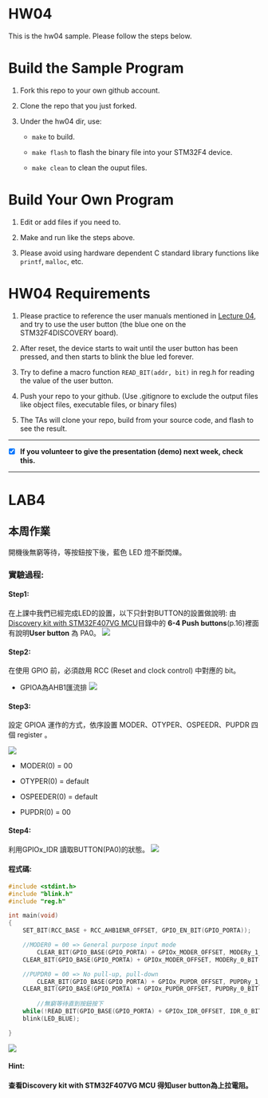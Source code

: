 HW04
===
This is the hw04 sample. Please follow the steps below.

# Build the Sample Program

1. Fork this repo to your own github account.

2. Clone the repo that you just forked.

3. Under the hw04 dir, use:

	* `make` to build.

	* `make flash` to flash the binary file into your STM32F4 device.

	* `make clean` to clean the ouput files.

# Build Your Own Program

1. Edit or add files if you need to.

2. Make and run like the steps above.

3. Please avoid using hardware dependent C standard library functions like `printf`, `malloc`, etc.

# HW04 Requirements

1. Please practice to reference the user manuals mentioned in [Lecture 04], and try to use the user button (the blue one on the STM32F4DISCOVERY board).

2. After reset, the device starts to wait until the user button has been pressed, and then starts to blink the blue led forever.

3. Try to define a macro function `READ_BIT(addr, bit)` in reg.h for reading the value of the user button.

4. Push your repo to your github. (Use .gitignore to exclude the output files like object files, executable files, or binary files)

5. The TAs will clone your repo, build from your source code, and flash to see the result.

[Lecture 04]: http://www.nc.es.ncku.edu.tw/course/embedded/04/

--------------------

- [x] **If you volunteer to give the presentation (demo) next week, check this.**

--------------------

LAB4
===
## 本周作業
開機後無窮等待，等按鈕按下後，藍色 LED 燈不斷閃爍。
### 實驗過程:

#### Step1:
在上課中我們已經完成LED的設置，以下只針對BUTTON的設置做說明:
由[Discovery kit with STM32F407VG MCU](http://www.nc.es.ncku.edu.tw/course/embedded/pdf/STM32F4DISCOVERY.pdf)目錄中的 **6-4 Push buttons**(p.16)裡面有說明**User button** 為 PA0。
![](https://i.imgur.com/yMJkN0O.png)


#### Step2:
在使用 GPIO 前，必須啟用 RCC (Reset and clock control) 中對應的 bit。
* GPIOA為AHB1匯流排
![](https://i.imgur.com/mL6X3cj.png)


#### Step3:
設定 GPIOA 運作的方式，依序設置 MODER、OTYPER、OSPEEDR、PUPDR 四個 register 。

![](https://i.imgur.com/CsbYdu0.png)

* MODER(0) = 00 

* OTYPER(0) = default

* OSPEEDER(0) = default

* PUPDR(0) = 00

#### Step4:
利用GPIOx_IDR 讀取BUTTON(PA0)的狀態。
![](https://i.imgur.com/ojWqegq.png)

#### 程式碼:
```C
#include <stdint.h>
#include "blink.h"
#include "reg.h"

int main(void)
{   
	SET_BIT(RCC_BASE + RCC_AHB1ENR_OFFSET, GPIO_EN_BIT(GPIO_PORTA));

	//MODER0 = 00 => General purpose input mode
        CLEAR_BIT(GPIO_BASE(GPIO_PORTA) + GPIOx_MODER_OFFSET, MODERy_1_BIT(GPIO_PORTA));
	CLEAR_BIT(GPIO_BASE(GPIO_PORTA) + GPIOx_MODER_OFFSET, MODERy_0_BIT(GPIO_PORTA));

	//PUPDR0 = 00 => No pull-up, pull-down
        CLEAR_BIT(GPIO_BASE(GPIO_PORTA) + GPIOx_PUPDR_OFFSET, PUPDRy_1_BIT(GPIO_PORTA));
	CLEAR_BIT(GPIO_BASE(GPIO_PORTA) + GPIOx_PUPDR_OFFSET, PUPDRy_0_BIT(GPIO_PORTA));
	
        //無窮等待直到按鈕按下
	while(!READ_BIT(GPIO_BASE(GPIO_PORTA) + GPIOx_IDR_OFFSET, IDR_0_BIT(GPIO_PORTA)));
	blink(LED_BLUE);

}
```


![](https://i.imgur.com/7cYmw2C.png)

#### Hint:
#### 查看Discovery kit with STM32F407VG MCU 得知user button為上拉電阻。
